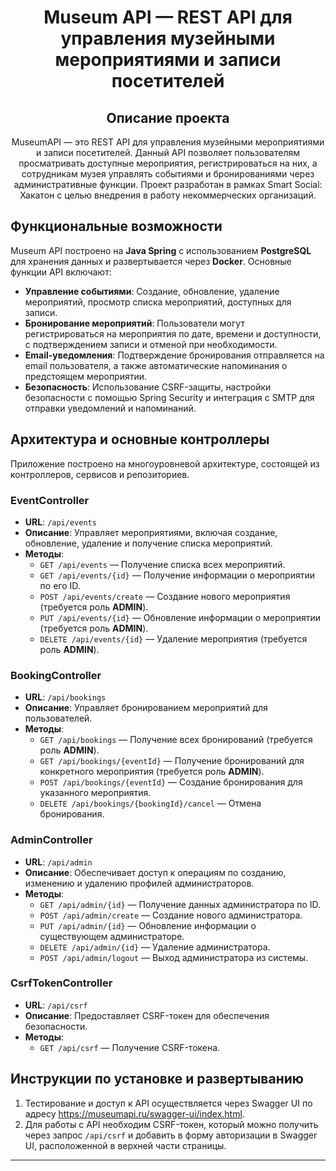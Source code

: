 <div align="center">
  <h1>
    Museum API — REST API для управления музейными мероприятиями и записи посетителей
  </h1>
  <h2>
    Описание проекта
  </h2>
  <p>
    MuseumAPI — это REST API для управления музейными мероприятиями и записи посетителей. Данный API позволяет пользователям 
просматривать доступные мероприятия, регистрироваться на них, а сотрудникам музея управлять событиями и бронированиями через 
административные функции. Проект разработан в рамках Smart Social: Хакатон с целью внедрения в работу некоммерческих организаций.
  </p>
</div>

## Функциональные возможности

Museum API построено на **Java Spring** с использованием **PostgreSQL** для хранения данных и развертывается через **Docker**. Основные функции API включают:

- **Управление событиями**: Создание, обновление, удаление мероприятий, просмотр списка мероприятий, доступных для записи.
- **Бронирование мероприятий**: Пользователи могут регистрироваться на мероприятия по дате, времени и доступности, с подтверждением записи и отменой при необходимости.
- **Email-уведомления**: Подтверждение бронирования отправляется на email пользователя, а также автоматические напоминания о предстоящем мероприятии.
- **Безопасность**: Использование CSRF-защиты, настройки безопасности с помощью Spring Security и интеграция с SMTP для отправки уведомлений и напоминаний.

## Архитектура и основные контроллеры

Приложение построено на многоуровневой архитектуре, состоящей из контроллеров, сервисов и репозиториев.

### EventController

- **URL**: `/api/events`
- **Описание**: Управляет мероприятиями, включая создание, обновление, удаление и получение списка мероприятий.
- **Методы**:
    - `GET /api/events` — Получение списка всех мероприятий.
    - `GET /api/events/{id}` — Получение информации о мероприятии по его ID.
    - `POST /api/events/create` — Создание нового мероприятия (требуется роль **ADMIN**).
    - `PUT /api/events/{id}` — Обновление информации о мероприятии (требуется роль **ADMIN**).
    - `DELETE /api/events/{id}` — Удаление мероприятия (требуется роль **ADMIN**).

### BookingController

- **URL**: `/api/bookings`
- **Описание**: Управляет бронированием мероприятий для пользователей.
- **Методы**:
    - `GET /api/bookings` — Получение всех бронирований (требуется роль **ADMIN**).
    - `GET /api/bookings/{eventId}` — Получение бронирований для конкретного мероприятия (требуется роль **ADMIN**).
    - `POST /api/bookings/{eventId}` — Создание бронирования для указанного мероприятия.
    - `DELETE /api/bookings/{bookingId}/cancel` — Отмена бронирования.

### AdminController

- **URL**: `/api/admin`
- **Описание**: Обеспечивает доступ к операциям по созданию, изменению и удалению профилей администраторов.
- **Методы**:
    - `GET /api/admin/{id}` — Получение данных администратора по ID.
    - `POST /api/admin/create` — Создание нового администратора.
    - `PUT /api/admin/{id}` — Обновление информации о существующем администраторе.
    - `DELETE /api/admin/{id}` — Удаление администратора.
    - `POST /api/admin/logout` — Выход администратора из системы.

### CsrfTokenController

- **URL**: `/api/csrf`
- **Описание**: Предоставляет CSRF-токен для обеспечения безопасности.
- **Методы**:
    - `GET /api/csrf` — Получение CSRF-токена.

## Инструкции по установке и развертыванию

1. Тестирование и доступ к API осуществляется через Swagger UI по адресу <https://museumapi.ru/swagger-ui/index.html>.
2. Для работы с API необходим CSRF-токен, который можно получить через запрос `/api/csrf` и добавить в форму
авторизации в Swagger UI, расположенной в верхней части страницы.

***
